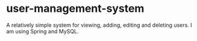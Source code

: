 # user-management-system
A relatively simple system for viewing, adding, editing and deleting users. I am using Spring and MySQL. 
